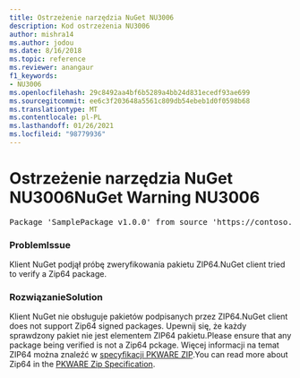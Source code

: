```yaml
---
title: Ostrzeżenie narzędzia NuGet NU3006
description: Kod ostrzeżenia NU3006
author: mishra14
ms.author: jodou
ms.date: 8/16/2018
ms.topic: reference
ms.reviewer: anangaur
f1_keywords:
- NU3006
ms.openlocfilehash: 29c8492aa4bf6b5289a4bb24d831ecedf93ae699
ms.sourcegitcommit: ee6c3f203648a5561c809db54ebeb1d0f0598b68
ms.translationtype: MT
ms.contentlocale: pl-PL
ms.lasthandoff: 01/26/2021
ms.locfileid: "98779936"
---
```

# <a name="nuget-warning-nu3006"></a><span data-ttu-id="f61a8-103">Ostrzeżenie narzędzia NuGet NU3006</span><span class="sxs-lookup"><span data-stu-id="f61a8-103">NuGet Warning NU3006</span></span>

<pre>Package 'SamplePackage v1.0.0' from source 'https://contoso.com/index.json': Signed Zip64 packages are not supported.</pre>

### <a name="issue"></a><span data-ttu-id="f61a8-104">Problem</span><span class="sxs-lookup"><span data-stu-id="f61a8-104">Issue</span></span>

<span data-ttu-id="f61a8-105">Klient NuGet podjął próbę zweryfikowania pakietu ZIP64.</span><span class="sxs-lookup"><span data-stu-id="f61a8-105">NuGet client tried to verify a Zip64 package.</span></span>


### <a name="solution"></a><span data-ttu-id="f61a8-106">Rozwiązanie</span><span class="sxs-lookup"><span data-stu-id="f61a8-106">Solution</span></span>

<span data-ttu-id="f61a8-107">Klient NuGet nie obsługuje pakietów podpisanych przez ZIP64.</span><span class="sxs-lookup"><span data-stu-id="f61a8-107">NuGet client does not support Zip64 signed packages.</span></span> <span data-ttu-id="f61a8-108">Upewnij się, że każdy sprawdzony pakiet nie jest elementem ZIP64 pakietu.</span><span class="sxs-lookup"><span data-stu-id="f61a8-108">Please ensure that any package being verified is not a Zip64 pckage.</span></span> <span data-ttu-id="f61a8-109">Więcej informacji na temat ZIP64 można znaleźć w [specyfikacji PKWARE ZIP](https://pkware.cachefly.net/webdocs/casestudies/APPNOTE.TXT).</span><span class="sxs-lookup"><span data-stu-id="f61a8-109">You can read more about Zip64 in the [PKWARE Zip Specification](https://pkware.cachefly.net/webdocs/casestudies/APPNOTE.TXT).</span></span>


